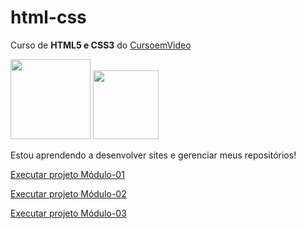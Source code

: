 # html-css

Curso de <strong>HTML5 e CSS3</strong> do <a href="https://www.cursoemvideo.com" target="_blank">CursoemVideo</a>

<img src="https://icons.iconarchive.com/icons/cornmanthe3rd/plex/128/Other-html-5-icon.png" width="128" height="128">

<img src="https://icons.iconarchive.com/icons/simpleicons-team/simple/128/css3-icon.png" width="105" height="110">

Estou aprendendo a desenvolver sites e gerenciar meus repositórios!

<a href="https://mateusleguir.github.io/projeto-android" target="_blank">Executar projeto Módulo-01</a><br>

<a href="https://mateusleguir.github.io/projeto-cordel" target="_blank">Executar projeto Módulo-02</a><br>

<a href="https://mateusleguir.github.io/projeto-social" target="blank">Executar projeto Módulo-03</a>

